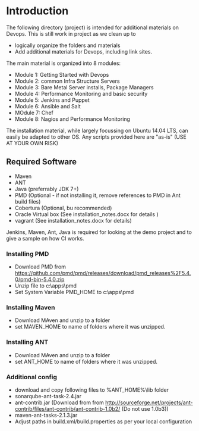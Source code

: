# Introduction
The following directory (project) is intended for additional materials on Devops. This is still work in project as we clean up to  
*  logically organize the folders and materials
* Add additional materials for Devops, including link sites. 

The main material is organized into 8 modules: 
* Module 1: Getting Started with Devops
* Module 2: common Infra Structure Servers
* Module 3: Bare Metal Server installs, Package Managers
* Module 4: Performance Monitoring and basic security
* Module 5: Jenkins and Puppet
* Module 6: Ansible and Salt
* MOdule 7: Chef
* Module 8: Nagios and Performance Monitoring 

The installation material, while largely focussing on Ubuntu 14.04 LTS, can easily be adapted to other OS. Any scripts provided here are "as-is" (USE AT YOUR OWN RISK)

## Required Software
* Maven 
* ANT 
* Java (preferrably JDK 7+)
* PMD (Optional - if not installing it, remove references to PMD in Ant build files)
* Cobertura (Optional, bu recommended)
* Oracle Virtual box (See installation_notes.docx for details )
* vagrant (See installation_notes.docx for details)

Jenkins, Maven, Ant, Java is required for looking at the demo project and to give a sample on how CI works. 

### Installing PMD
* Download PMD from https://github.com/pmd/pmd/releases/download/pmd_releases%2F5.4.0/pmd-bin-5.4.0.zip 
* Unzip file to c:\apps\pmd 
* Set System Variable PMD_HOME to c:\apps\pmd

### Installing Maven
* Download MAven and unzip to a folder
* set MAVEN_HOME to name of folders where it was unzipped. 

### Installing ANT
* Download MAven and unzip to a folder
* set ANT_HOME to name of folders where it was unzipped. 

### Additional config 
* download and copy following files to %ANT_HOME%\lib folder 
 * sonarqube-ant-task-2.4.jar
 * ant-contrib.jar  (Download from from http://sourceforge.net/projects/ant-contrib/files/ant-contrib/ant-contrib-1.0b2/ (Do not use 1.0b3))
 * maven-ant-tasks-2.1.3.jar
* Adjust paths in build.xml/build.properties as per your local configuration


